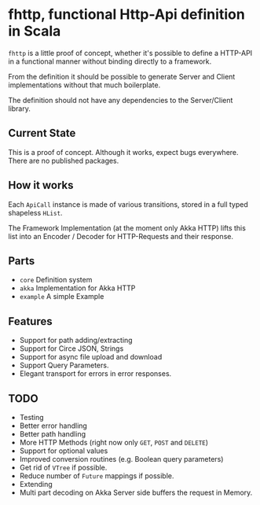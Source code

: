 fhttp, functional Http-Api definition in Scala
==============================================

`fhttp` is a little proof of concept, whether it's possible to define a HTTP-API in a functional manner
without binding directly to a framework.

From the definition it should be possible to generate Server and Client implementations without that much boilerplate.

The definition should not have any dependencies to the Server/Client library.

Current State
-------------

This is a proof of concept. Although it works, expect bugs everywhere. There are no published packages.


How it works
------------

Each `ApiCall` instance is made of various transitions, stored in a full typed shapeless `HList`.

The Framework Implementation (at the moment only Akka HTTP) 
lifts this list into an Encoder / Decoder for HTTP-Requests and their response.
 

Parts
-----

- `core` Definition system
- `akka` Implementation for Akka HTTP
- `example` A simple Example

Features
--------

- Support for path adding/extracting
- Support for Circe JSON, Strings
- Support for async file upload and download
- Support Query Parameters.
- Elegant transport for errors in error responses.

TODO
----

- Testing
- Better error handling
- Better path handling
- More HTTP Methods (right now only `GET`, `POST` and `DELETE`)
- Support for optional values
- Improved conversion routines (e.g. Boolean query parameters)
- Get rid of `VTree` if possible.
- Reduce number of `Future` mappings if possible.
- Extending
- Multi part decoding on Akka Server side buffers the request in Memory.



